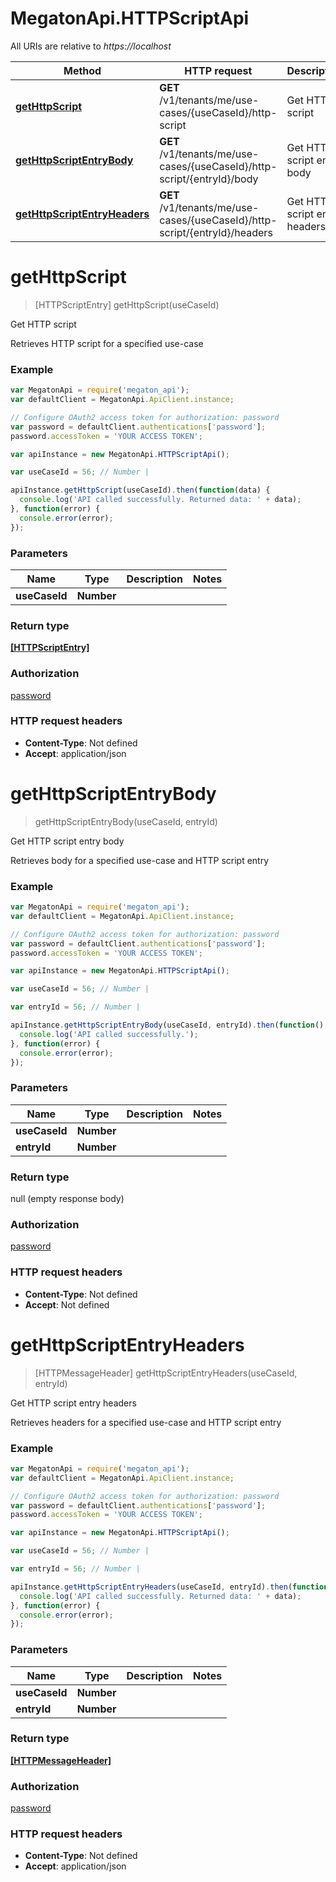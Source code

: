 # MegatonApi.HTTPScriptApi

All URIs are relative to *https://localhost*

Method | HTTP request | Description
------------- | ------------- | -------------
[**getHttpScript**](HTTPScriptApi.md#getHttpScript) | **GET** /v1/tenants/me/use-cases/{useCaseId}/http-script | Get HTTP script
[**getHttpScriptEntryBody**](HTTPScriptApi.md#getHttpScriptEntryBody) | **GET** /v1/tenants/me/use-cases/{useCaseId}/http-script/{entryId}/body | Get HTTP script entry body
[**getHttpScriptEntryHeaders**](HTTPScriptApi.md#getHttpScriptEntryHeaders) | **GET** /v1/tenants/me/use-cases/{useCaseId}/http-script/{entryId}/headers | Get HTTP script entry headers


<a name="getHttpScript"></a>
# **getHttpScript**
> [HTTPScriptEntry] getHttpScript(useCaseId)

Get HTTP script

Retrieves HTTP script for a specified use-case

### Example
```javascript
var MegatonApi = require('megaton_api');
var defaultClient = MegatonApi.ApiClient.instance;

// Configure OAuth2 access token for authorization: password
var password = defaultClient.authentications['password'];
password.accessToken = 'YOUR ACCESS TOKEN';

var apiInstance = new MegatonApi.HTTPScriptApi();

var useCaseId = 56; // Number | 

apiInstance.getHttpScript(useCaseId).then(function(data) {
  console.log('API called successfully. Returned data: ' + data);
}, function(error) {
  console.error(error);
});

```

### Parameters

Name | Type | Description  | Notes
------------- | ------------- | ------------- | -------------
 **useCaseId** | **Number**|  | 

### Return type

[**[HTTPScriptEntry]**](HTTPScriptEntry.md)

### Authorization

[password](../README.md#password)

### HTTP request headers

 - **Content-Type**: Not defined
 - **Accept**: application/json

<a name="getHttpScriptEntryBody"></a>
# **getHttpScriptEntryBody**
> getHttpScriptEntryBody(useCaseId, entryId)

Get HTTP script entry body

Retrieves body for a specified use-case and HTTP script entry

### Example
```javascript
var MegatonApi = require('megaton_api');
var defaultClient = MegatonApi.ApiClient.instance;

// Configure OAuth2 access token for authorization: password
var password = defaultClient.authentications['password'];
password.accessToken = 'YOUR ACCESS TOKEN';

var apiInstance = new MegatonApi.HTTPScriptApi();

var useCaseId = 56; // Number | 

var entryId = 56; // Number | 

apiInstance.getHttpScriptEntryBody(useCaseId, entryId).then(function() {
  console.log('API called successfully.');
}, function(error) {
  console.error(error);
});

```

### Parameters

Name | Type | Description  | Notes
------------- | ------------- | ------------- | -------------
 **useCaseId** | **Number**|  | 
 **entryId** | **Number**|  | 

### Return type

null (empty response body)

### Authorization

[password](../README.md#password)

### HTTP request headers

 - **Content-Type**: Not defined
 - **Accept**: Not defined

<a name="getHttpScriptEntryHeaders"></a>
# **getHttpScriptEntryHeaders**
> [HTTPMessageHeader] getHttpScriptEntryHeaders(useCaseId, entryId)

Get HTTP script entry headers

Retrieves headers for a specified use-case and HTTP script entry

### Example
```javascript
var MegatonApi = require('megaton_api');
var defaultClient = MegatonApi.ApiClient.instance;

// Configure OAuth2 access token for authorization: password
var password = defaultClient.authentications['password'];
password.accessToken = 'YOUR ACCESS TOKEN';

var apiInstance = new MegatonApi.HTTPScriptApi();

var useCaseId = 56; // Number | 

var entryId = 56; // Number | 

apiInstance.getHttpScriptEntryHeaders(useCaseId, entryId).then(function(data) {
  console.log('API called successfully. Returned data: ' + data);
}, function(error) {
  console.error(error);
});

```

### Parameters

Name | Type | Description  | Notes
------------- | ------------- | ------------- | -------------
 **useCaseId** | **Number**|  | 
 **entryId** | **Number**|  | 

### Return type

[**[HTTPMessageHeader]**](HTTPMessageHeader.md)

### Authorization

[password](../README.md#password)

### HTTP request headers

 - **Content-Type**: Not defined
 - **Accept**: application/json

